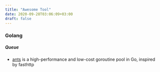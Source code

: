```yaml
---
title: "Awesome Tool"
date: 2020-09-28T03:06:09+03:00
draft: false
---
```


### Golang

##### Queue

- [ants](https://github.com/panjf2000/ants) is a high-performance and low-cost goroutine pool in Go, inspired by fasthttp
